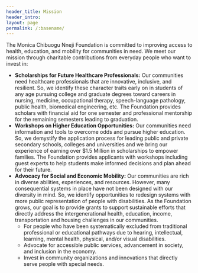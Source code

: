 ```yaml
---
header_title: Mission
header_intro: 
layout: page
permalink: /:basename/
---
```

The Monica Chibuogu Nneji Foundation is committed to improving access to health, education, and mobility for communities in need. We meet our mission through charitable contributions from everyday people who want to invest in:

- **Scholarships for Future Healthcare Professionals:** Our communities need healthcare professionals that are innovative, inclusive, and resilient. So, we identify these character traits early on in students of any age pursuing college and graduate degrees toward careers in nursing, medicine, occupational therapy, speech-language pathology, public health, biomedical engineering, etc. The Foundation provides scholars with financial aid for one semester and professional mentorship for the remaining semesters leading to graduation.
- **Workshops on Higher Education Opportunities:** Our communities need information and tools to overcome odds and pursue higher education. So, we demystify the application process for leading public and private secondary schools, colleges and universities and we bring our experience of earning over $1.5 Million in scholarships to empower families. The Foundation provides applicants with workshops including guest experts to help students make informed decisions and plan ahead for their future.
- **Advocacy for Social and Economic Mobility:** Our communities are rich in diverse abilities, experiences, and resources. However, many consequential systems in place have not been designed with our diversity in mind. So, we identify opportunities to redesign systems with more public representation of people with disabilities. As the Foundation grows, our goal is to provide grants to support sustainable efforts that directly address the intergenerational health, education, income, transportation and housing challenges in our communities.
  - For people who have been systematically excluded from traditional professional or educational pathways due to hearing, intellectual, learning, mental health, physical, and/or visual disabilities.
  - Advocate for accessible public services, advancement in society, and inclusion in the economy.
  - Invest in community organizations and innovations that directly serve people with special needs.
